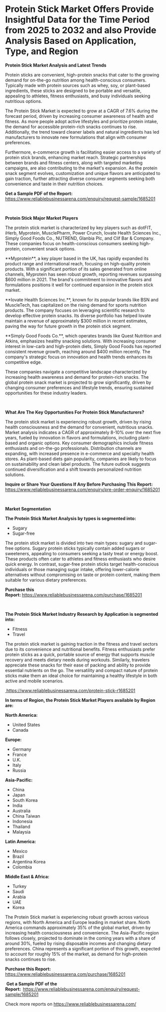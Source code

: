 <p><h1>Protein Stick Market Offers Provide Insightful Data for the Time Period from 2025 to 2032 and also Provide Analysis Based on Application, Type, and Region</h1></p><p><strong>Protein Stick Market Analysis and Latest Trends</strong></p>
<p><p>Protein sticks are convenient, high-protein snacks that cater to the growing demand for on-the-go nutrition among health-conscious consumers. Typically made with protein sources such as whey, soy, or plant-based ingredients, these sticks are designed to be portable and versatile, appealing to athletes, fitness enthusiasts, and busy individuals seeking nutritious options.</p><p>The Protein Stick Market is expected to grow at a CAGR of 7.6% during the forecast period, driven by increasing consumer awareness of health and fitness. As more people adopt active lifestyles and prioritize protein intake, the demand for accessible protein-rich snacks continues to rise. Additionally, the trend toward cleaner labels and natural ingredients has led manufacturers to innovate new formulations that align with consumer preferences.</p><p>Furthermore, e-commerce growth is facilitating easier access to a variety of protein stick brands, enhancing market reach. Strategic partnerships between brands and fitness centers, along with targeted marketing campaigns, are also contributing to the market's expansion. As the protein snack segment evolves, customization and unique flavors are anticipated to gain traction, further attracting diverse consumer segments seeking both convenience and taste in their nutrition choices.</p></p>
<p><strong>Get a Sample PDF of the Report:&nbsp;</strong> <a href="https://www.reliablebusinessarena.com/enquiry/request-sample/1685201?utm_campaign=1871&utm_medium=2&utm_source=Github&utm_content=ia&utm_term=26032025&utm_id=protein-stick">https://www.reliablebusinessarena.com/enquiry/request-sample/1685201</a></p>
<p>&nbsp;</p>
<p><strong>Protein Stick Major Market Players</strong></p>
<p><p>The protein stick market is characterized by key players such as dotFIT, iHerb, Myprotein, MusclePharm, Power Crunch, Iovate Health Sciences Inc., Simply Good Foods Co., NUTREND, Glanbia Plc, and Clif Bar & Company. These companies focus on health-conscious consumers seeking high-protein, convenient snack options.</p><p>**Myprotein**, a key player based in the UK, has rapidly expanded its product range and international reach, focusing on high-quality protein products. With a significant portion of its sales generated from online channels, Myprotein has seen robust growth, reporting revenues surpassing $600 million in 2021. The brand's commitment to innovative flavors and formulations positions it well for continued expansion in the protein stick market.</p><p>**Iovate Health Sciences Inc.**, known for its popular brands like BSN and MuscleTech, has capitalized on the rising demand for sports nutrition products. The company focuses on leveraging scientific research to develop effective protein snacks. Its diverse portfolio has helped Iovate maintain a revenue of approximately $300 million in recent estimates, paving the way for future growth in the protein stick segment.</p><p>**Simply Good Foods Co.**, which operates brands like Quest Nutrition and Atkins, emphasizes healthy snacking solutions. With increasing consumer interest in low-carb and high-protein diets, Simply Good Foods has reported consistent revenue growth, reaching around $400 million recently. The company's strategic focus on innovation and health trends enhances its competitive edge.</p><p>These companies navigate a competitive landscape characterized by increasing health awareness and demand for protein-rich snacks. The global protein snack market is projected to grow significantly, driven by changing consumer preferences and lifestyle trends, ensuring sustained opportunities for these industry leaders.</p></p>
<p>&nbsp;</p>
<p><strong>What Are The Key Opportunities For Protein Stick Manufacturers?</strong></p>
<p><p>The protein stick market is experiencing robust growth, driven by rising health consciousness and the demand for convenient, nutritious snacks. Market analysis indicates a CAGR of approximately 8-10% over the next five years, fueled by innovation in flavors and formulations, including plant-based and organic options. Key consumer demographics include fitness enthusiasts and on-the-go professionals. Distribution channels are expanding, with increased presence in e-commerce and specialty health stores. As plant-based diets gain popularity, companies are likely to focus on sustainability and clean label products. The future outlook suggests continued diversification and a shift towards personalized nutrition solutions.</p></p>
<p><strong>Inquire or Share Your Questions If Any Before Purchasing This Report:</strong> <a href="https://www.reliablebusinessarena.com/enquiry/pre-order-enquiry/1685201?utm_campaign=1871&utm_medium=2&utm_source=Github&utm_content=ia&utm_term=26032025&utm_id=protein-stick">https://www.reliablebusinessarena.com/enquiry/pre-order-enquiry/1685201</a></p>
<p>&nbsp;</p>
<p><strong>Market Segmentation</strong></p>
<p><strong>The Protein Stick Market Analysis by types is segmented into:</strong></p>
<p><ul><li>Sugary</li><li>Sugar-free</li></ul></p>
<p><p>The protein stick market is divided into two main types: sugary and sugar-free options. Sugary protein sticks typically contain added sugars or sweeteners, appealing to consumers seeking a tasty treat or energy boost. These products often cater to athletes and fitness enthusiasts who desire quick energy. In contrast, sugar-free protein sticks target health-conscious individuals or those managing sugar intake, offering lower-calorie alternatives without compromising on taste or protein content, making them suitable for various dietary preferences.</p></p>
<p><strong>Purchase this Report:&nbsp;</strong><a href="https://www.reliablebusinessarena.com/purchase/1685201?utm_campaign=1871&utm_medium=2&utm_source=Github&utm_content=ia&utm_term=26032025&utm_id=protein-stick">https://www.reliablebusinessarena.com/purchase/1685201</a></p>
<p>&nbsp;</p>
<p><strong>The Protein Stick Market Industry Research by Application is segmented into:</strong></p>
<p><ul><li>Fitness</li><li>Travel</li></ul></p>
<p><p>The protein stick market is gaining traction in the fitness and travel sectors due to its convenience and nutritional benefits. Fitness enthusiasts prefer protein sticks as a quick, portable source of energy that supports muscle recovery and meets dietary needs during workouts. Similarly, travelers appreciate these snacks for their ease of packing and ability to provide essential nutrients on the go. The versatility and compact nature of protein sticks make them an ideal choice for maintaining a healthy lifestyle in both active and mobile scenarios.</p></p>
<p><a href="https://www.reliablebusinessarena.com/protein-stick-r1685201?utm_campaign=1871&utm_medium=2&utm_source=Github&utm_content=ia&utm_term=26032025&utm_id=protein-stick">&nbsp;https://www.reliablebusinessarena.com/protein-stick-r1685201</a></p>
<p><strong>In terms of Region, the Protein Stick Market Players available by Region are:</strong></p>
<p>
    <p> <strong> North America: </strong>
        <ul>
            <li>United States</li>
            <li>Canada</li>
        </ul>
        </p> 
    <p> <strong> Europe: </strong>
        <ul>
            <li>Germany</li>
            <li>France</li>
            <li>U.K.</li>
            <li>Italy</li>
            <li>Russia</li>
        </ul>
        </p> 
    <p> <strong> Asia-Pacific: </strong>
        <ul>
            <li>China</li>
            <li>Japan</li>
            <li>South Korea</li>
            <li>India</li>
            <li>Australia</li>
            <li>China Taiwan</li>
            <li>Indonesia</li>
            <li>Thailand</li>
            <li>Malaysia</li>
        </ul>
        </p> 
    <p> <strong> Latin America: </strong>
        <ul>
            <li>Mexico</li>
            <li>Brazil</li>
            <li>Argentina Korea</li>
            <li>Colombia</li>
        </ul>
        </p> 
    <p> <strong> Middle East & Africa: </strong>
        <ul>
            <li>Turkey</li>
            <li>Saudi</li>
            <li>Arabia</li>
            <li>UAE</li>
            <li>Korea</li>
        </ul>
    </p>
    </p>
<p><p>The Protein Stick market is experiencing robust growth across various regions, with North America and Europe leading in market share. North America commands approximately 35% of the global market, driven by increasing health consciousness and convenience. The Asia-Pacific region follows closely, projected to dominate in the coming years with a share of around 30%, fueled by rising disposable incomes and changing dietary preferences. China represents a significant portion of this growth, expected to account for roughly 15% of the market, as demand for high-protein snacks continues to rise.</p></p>
<p><strong>Purchase this Report: </strong><a href="https://www.reliablebusinessarena.com/purchase/1685201?utm_campaign=1871&utm_medium=2&utm_source=Github&utm_content=ia&utm_term=26032025&utm_id=protein-stick">https://www.reliablebusinessarena.com/purchase/1685201</a></p>
<p>&nbsp;<strong>Get a Sample PDF of the Report:&nbsp;&nbsp;</strong><a href="https://www.reliablebusinessarena.com/enquiry/request-sample/1685201?utm_campaign=1871&utm_medium=2&utm_source=Github&utm_content=ia&utm_term=26032025&utm_id=protein-stick">https://www.reliablebusinessarena.com/enquiry/request-sample/1685201</a></p>
<p><strong></strong></p>
<p>Check more reports on <a href="https://www.reliablebusinessarena.com/?utm_campaign=1871&utm_medium=2&utm_source=Github&utm_content=ia&utm_term=26032025&utm_id=protein-stick">https://www.reliablebusinessarena.com/</a></p>